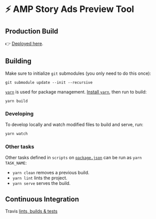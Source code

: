 # ⚡ AMP Story Ads Preview Tool

## Production Build

👉 [Deployed here](https://amp-story-ads-preview.herokuapp.com/).

## Building

Make sure to initialize `git` submodules (you only need to do this once):

```
git submodule update --init --recursive
```

[`yarn`](https://yarnpkg.com) is used for package management.
[Install `yarn`](https://yarnpkg.com/en/docs/install), then run to build:

```
yarn build
```

### Developing

To develop locally and watch modified files to build and serve, run:

```sh
yarn watch
```

### Other tasks

Other tasks defined in `scripts` on [`package.json`](./package.json) can be run as `yarn TASK_NAME`:

- `yarn clean` removes a previous build.
- `yarn lint` lints the project.
- `yarn serve` serves the build.

## Continuous Integration

Travis [lints, builds & tests](./.travis.yml)
